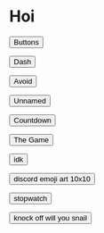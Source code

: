 <html>
<body>
<h1>Hoi</h1>
<form action="https://potato2017.github.io/button">
<button type="submit">Buttons</button>
</form>
<form action="https://potato2017.github.io/dash">
<button type="submit">Dash</button>
</form>
<form action="https://potato2017.github.io/avoid">
<button type="submit">Avoid</button>
</form>
<form action="https://potato2017.github.io/unnamed">
<button type="submit">Unnamed</button>
</form>
<form action="https://potato2017.github.io/countdown">
<button type="submit">Countdown</button>
</form>
<form action="https://potato2017.github.io/the_game">
<button type="submit">The Game</button>
</form>
<form action="https://potato2017.github.io/idk">
<button type="submit">idk</button>
</form>
<form action="https://potato2017.github.io/discord_emoji_art_10x10">
<button type="submit">discord emoji art 10x10</button>
</form>
<form action="https://potato2017.github.io/stopwatch">
<button type="submit">stopwatch</button>
</form>
<form action="https://potato2017.github.io/knock_off_will_you_snail">
<button type="submit">knock off will you snail</button>
</form>
<!-- B KRSZVI IQIVSIT KVMQ LAI YBVD -->
<!-- R AIBV QZVQZVRUS -->
<!-- LAI LMVQIUL MK JIBNMZT XIUMPAMFRB -->
<!-- B TRUSNI CMVY RT AIBVY -->
<!-- "A" -->
<!-- ALLPT://HMZLZ.FI/5XKCFV3QJUQ -->
</body>
</html>  
